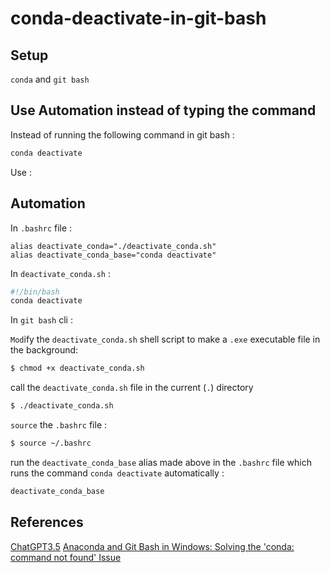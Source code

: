 # conda-deactivate-in-git-bash

## Setup

`conda` and `git bash`

## Use Automation instead of typing the command

Instead of running the following command in git bash :

``` bash
conda deactivate
```

Use :

## Automation

In `.bashrc` file :

``` .bashrc
alias deactivate_conda="./deactivate_conda.sh"
alias deactivate_conda_base="conda deactivate"
```

In `deactivate_conda.sh` :

``` deactivate_conda.sh
#!/bin/bash
conda deactivate
```

In `git bash` cli :

`Mod`ify the `deactivate_conda.sh` shell script to make a `.exe` executable file in the background:

``` bash
$ chmod +x deactivate_conda.sh
```

call the `deactivate_conda.sh` file in the current (`.`) directory

``` bash
$ ./deactivate_conda.sh
```

`source` the `.bashrc` file :

``` bash
$ source ~/.bashrc
```

run the `deactivate_conda_base` alias made above in the `.bashrc` file which runs the command `conda deactivate` automatically :

``` bash
deactivate_conda_base
```

## References

[ChatGPT3.5](https://chat.openai.com/)
[Anaconda and Git Bash in Windows: Solving the 'conda: command not found' Issue](https://saturncloud.io/blog/anaconda-and-git-bash-in-windows-solving-the-conda-command-not-found-issue/)
